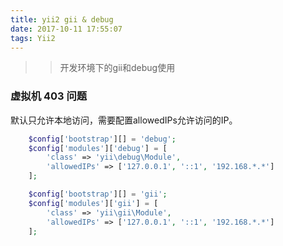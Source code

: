 ```yaml
---
title: yii2 gii & debug
date: 2017-10-11 17:55:07
tags: Yii2
---
```

>> 开发环境下的gii和debug使用

### 虚拟机 403 问题
默认只允许本地访问，需要配置allowedIPs允许访问的IP。

``` php 
    $config['bootstrap'][] = 'debug';
    $config['modules']['debug'] = [
        'class' => 'yii\debug\Module',
        'allowedIPs' => ['127.0.0.1', '::1', '192.168.*.*']
    ];

    $config['bootstrap'][] = 'gii';
    $config['modules']['gii'] = [
        'class' => 'yii\gii\Module',
        'allowedIPs' => ['127.0.0.1', '::1', '192.168.*.*']
    ];
```

